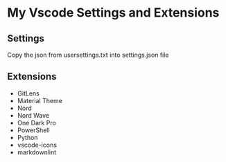 # My Vscode Settings and Extensions

## Settings

Copy the json from usersettings.txt into settings.json file

## Extensions

* GitLens
* Material Theme
* Nord
* Nord Wave
* One Dark Pro
* PowerShell
* Python
* vscode-icons
* markdownlint
